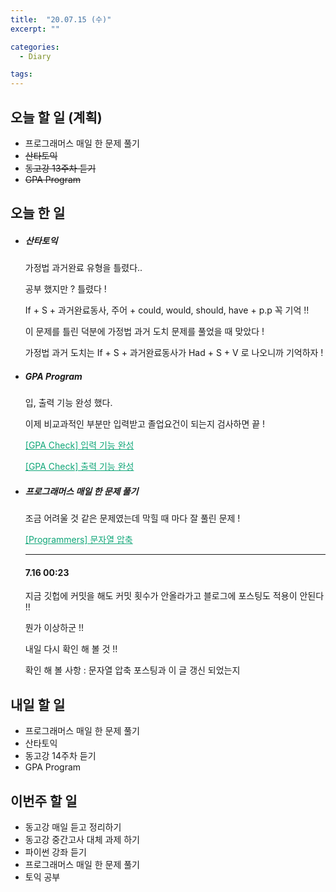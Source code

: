 ```yaml
---
title:  "20.07.15 (수)"
excerpt: ""

categories:
  - Diary

tags:
---
```


## 오늘 할 일 (계획)

- 프로그래머스 매일 한 문제 풀기
- ~~산타토익~~
- ~~동고강 13주차 듣기~~
- ~~GPA Program~~

## 오늘 한 일

- ##### 산타토익

  가정법 과거완료 유형을 틀렸다..

  공부 했지만 ? 틀렸다 !

  If + S + 과거완료동사, 주어 + could, would, should, have + p.p 꼭 기억 !!

  이 문제를 틀린 덕분에 가정법 과거 도치 문제를 풀었을 때 맞았다 !

  가정법 과거 도치는 If + S + 과거완료동사가 Had + S + V 로 나오니까 기억하자 !

- ##### GPA Program

  입, 출력 기능 완성 했다.

  이제 비교과적인 부분만 입력받고 졸업요건이 되는지 검사하면 끝 !

  <a href="https://nam-ki-bok.github.io/gpa_check/GPA_8/" style="color:#0FA678">[GPA Check] 입력 기능 완성</a>

  <a href="https://nam-ki-bok.github.io/gpa_check/GPA_9/" style="color:#0FA678">[GPA Check] 출력 기능 완성</a>

- ##### 프로그래머스 매일 한 문제 풀기

  조금 어려울 것 같은 문제였는데 막힐 때 마다 잘 풀린 문제 !

  <a href="https://nam-ki-bok.github.io/quiz/Quiz_StringEgg/" style="color:#0FA678">[Programmers] 문자열 압축</a>

  ---

  #### 7.16 00:23

  지금 깃헙에 커밋을 해도 커밋 횟수가 안올라가고 블로그에 포스팅도 적용이 안된다 !!

  뭔가 이상하군 !!

  내일 다시 확인 해 볼 것 !!

  확인 해 볼 사항 : 문자열 압축 포스팅과 이 글 갱신 되었는지

## 내일 할 일

- 프로그래머스 매일 한 문제 풀기
- 산타토익
- 동고강 14주차 듣기
- GPA Program

## 이번주 할 일

- 동고강 매일 듣고 정리하기
- 동고강 중간고사 대체 과제 하기
- 파이썬 강좌 듣기
- 프로그래머스 매일 한 문제 풀기
- 토익 공부
